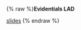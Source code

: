 {% raw %}**Evidentials LAD**

[slides](https://students.washington.edu/mhaeger/evidentiality_lad.pdf)
<update date omitted for speed>{% endraw %}